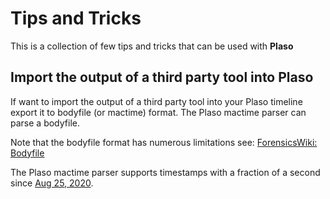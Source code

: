 # Tips and Tricks

This is a collection of few tips and tricks that can be used with **Plaso**

## Import the output of a third party tool into Plaso

If want to import the output of a third party tool into your Plaso timeline
export it to bodyfile (or mactime) format. The Plaso mactime parser can parse
a bodyfile.

Note that the bodyfile format has numerous limitations see:
[ForensicsWiki: Bodyfile](https://forensicswiki.xyz/wiki/index.php?title=Bodyfile)

The Plaso mactime parser supports timestamps with a fraction of a second since
[Aug 25, 2020](https://github.com/log2timeline/plaso/commit/c81ef3aea9817646ea2846376ce9e2a83c7d5fe5).
